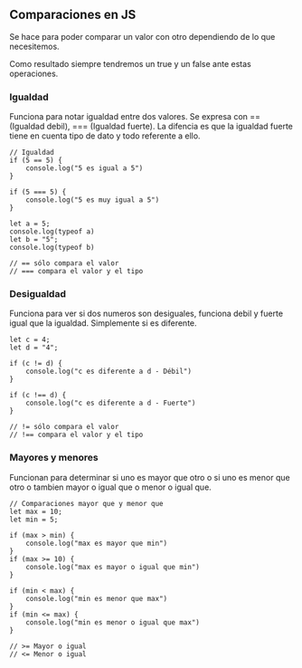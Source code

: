 ## Comparaciones en JS

Se hace para poder comparar un valor con otro dependiendo de lo que necesitemos.

Como resultado siempre tendremos un true y un false ante estas operaciones.

### Igualdad 

Funciona para notar igualdad entre dos valores. Se expresa con == (Igualdad debil), === (Igualdad fuerte). La difencia es que la igualdad fuerte tiene en cuenta tipo de dato y todo referente a ello. 

    // Igualdad
    if (5 == 5) {
        console.log("5 es igual a 5")
    }

    if (5 === 5) {
        console.log("5 es muy igual a 5")
    }

    let a = 5;
    console.log(typeof a)
    let b = "5";
    console.log(typeof b)

    // == sólo compara el valor
    // === compara el valor y el tipo

### Desigualdad

Funciona para ver si dos numeros son desiguales, funciona debil y fuerte igual que la igualdad. Simplemente si es diferente. 

    let c = 4;
    let d = "4";

    if (c != d) {
        console.log("c es diferente a d - Débil")
    }

    if (c !== d) {
        console.log("c es diferente a d - Fuerte")
    }

    // != sólo compara el valor
    // !== compara el valor y el tipo

### Mayores y menores

Funcionan para determinar si uno es mayor que otro o si uno es menor que otro o tambien mayor o igual que o menor o igual que.

    // Comparaciones mayor que y menor que
    let max = 10;
    let min = 5;

    if (max > min) {
        console.log("max es mayor que min")
    }
    if (max >= 10) {
        console.log("max es mayor o igual que min")
    }

    if (min < max) {
        console.log("min es menor que max")
    }
    if (min <= max) {
        console.log("min es menor o igual que max")
    }

    // >= Mayor o igual 
    // <= Menor o igual